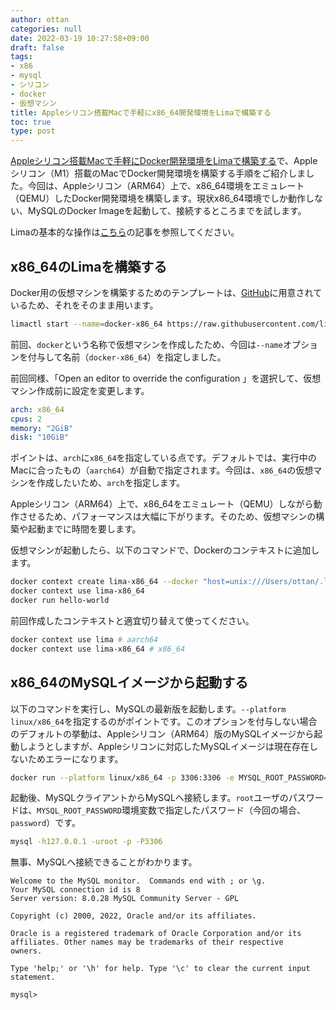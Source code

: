 ```yaml
---
author: ottan
categories: null
date: 2022-03-19 10:27:58+09:00
draft: false
tags:
- x86
- mysql
- シリコン
- docker
- 仮想マシン
title: Appleシリコン搭載Macで手軽にx86_64開発環境をLimaで構築する
toc: true
type: post
---
```


[Appleシリコン搭載Macで手軽にDocker開発環境をLimaで構築する](/posts/2022/02/how-to-docker-lima-arm-mac/)で、Appleシリコン（M1）搭載のMacでDocker開発環境を構築する手順をご紹介しました。今回は、Appleシリコン（ARM64）上で、x86_64環境をエミュレート（QEMU）したDocker開発環境を構築します。現状x86_64環境でしか動作しない、MySQLのDocker Imageを起動して、接続するところまでを試します。

Limaの基本的な操作は[こちら](/posts/2022/02/how-to-docker-lima-arm-mac/)の記事を参照してください。

## x86_64のLimaを構築する

Docker用の仮想マシンを構築するためのテンプレートは、[GitHub](https://github.com/lima-vm/lima)に用意されているため、それをそのまま用います。

```zsh
limactl start --name=docker-x86_64 https://raw.githubusercontent.com/lima-vm/lima/master/examples/docker.yaml
```

前回、`docker`という名称で仮想マシンを作成したため、今回は`--name`オプションを付与して名前（`docker-x86_64`）を指定しました。

前回同様、「Open an editor to override the configuration
」を選択して、仮想マシン作成前に設定を変更します。

```yaml
arch: x86_64
cpus: 2
memory: "2GiB"
disk: "10GiB"
```

ポイントは、`arch`に`x86_64`を指定している点です。デフォルトでは、実行中のMacに合ったもの（`aarch64`）が自動で指定されます。今回は、`x86_64`の仮想マシンを作成したいため、`arch`を指定します。

Appleシリコン（ARM64）上で、x86_64をエミュレート（QEMU）しながら動作させるため、パフォーマンスは大幅に下がります。そのため、仮想マシンの構築や起動までに時間を要します。

仮想マシンが起動したら、以下のコマンドで、Dockerのコンテキストに追加します。

```zsh
docker context create lima-x86_64 --docker "host=unix:///Users/ottan/.lima/docker/sock/docker.sock"
docker context use lima-x86_64
docker run hello-world
```

前回作成したコンテキストと適宜切り替えて使ってください。

```zsh
docker context use lima # aarch64
docker context use lima-x86_64 # x86_64
```

## x86_64のMySQLイメージから起動する

以下のコマンドを実行し、MySQLの最新版を起動します。`--platform linux/x86_64`を指定するのがポイントです。このオプションを付与しない場合のデフォルトの挙動は、Appleシリコン（ARM64）版のMySQLイメージから起動しようとしますが、Appleシリコンに対応したMySQLイメージは現在存在しないためエラーになります。

```zsh
docker run --platform linux/x86_64 -p 3306:3306 -e MYSQL_ROOT_PASSWORD=password mysql:latest
```

起動後、MySQLクライアントからMySQLへ接続します。`root`ユーザのパスワードは、`MYSQL_ROOT_PASSWORD`環境変数で指定したパスワード（今回の場合、`password`）です。

```zsh
mysql -h127.0.0.1 -uroot -p -P3306
```

無事、MySQLへ接続できることがわかります。

```
Welcome to the MySQL monitor.  Commands end with ; or \g.
Your MySQL connection id is 8
Server version: 8.0.28 MySQL Community Server - GPL

Copyright (c) 2000, 2022, Oracle and/or its affiliates.

Oracle is a registered trademark of Oracle Corporation and/or its
affiliates. Other names may be trademarks of their respective
owners.

Type 'help;' or '\h' for help. Type '\c' to clear the current input statement.

mysql>
```